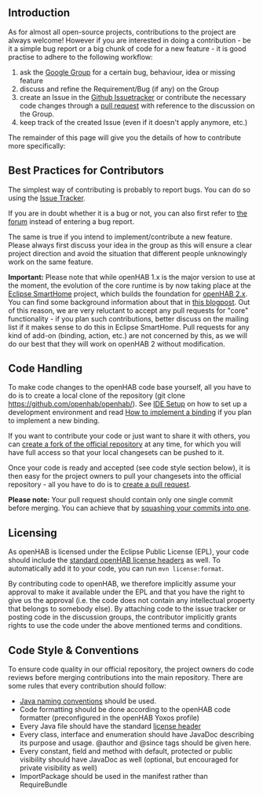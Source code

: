 
## Introduction

As for almost all open-source projects, contributions to the project are always welcome! However if you are interested in doing a contribution - be it a simple bug report or a big chunk of code for a new feature - it is good practise to adhere to the following workflow:

1. ask the [Google Group](https://groups.google.com/forum/#!forum/openhab) for a certain bug, behaviour, idea or missing feature
1. discuss and refine the Requirement/Bug (if any) on the Group
1. create an Issue in the [Github Issuetracker](https://github.com/openhab/openhab/issues) or contribute the necessary code changes through a [pull request](https://help.github.com/articles/creating-a-pull-request/) with reference to the discussion on the Group.
1. keep track of the created Issue (even if it doesn't apply anymore, etc.)

The remainder of this page will give you the details of how to contribute more specifically:

## Best Practices for Contributors

The simplest way of contributing is probably to report bugs. You can do so using the [Issue Tracker](https://github.com/openhab/openhab/issues?state=open). 

If you are in doubt whether it is a bug or not, you can also first refer to [the forum](http://groups.google.com/group/openhab) instead of entering a bug report.

The same is true if you intend to implement/contribute a new feature. Please always first discuss your idea in the group as this will ensure a clear project direction and avoid the situation that different people unknowingly work on the same feature.

**Important:** Please note that while openHAB 1.x is the major version to use at the moment, the evolution of the core runtime is by now taking place at the [Eclipse SmartHome](https://www.eclipse.org/smarthome/) project, which builds the foundation for [openHAB 2.x](https://github.com/openhab/openhab2). You can find some background information about that in [this blogpost](http://kaikreuzer.blogspot.de/2014/06/openhab-20-and-eclipse-smarthome.html). Out of this reason, we are very reluctant to accept any pull requests for "core" functionality - if you plan such contributions, better discuss on the mailing list if it makes sense to do this in Eclipse SmartHome.
Pull requests for any kind of add-on (binding, action, etc.) are not concerned by this, as we will do our best that they will work on openHAB 2 without modification.

## Code Handling

To make code changes to the openHAB code base yourself, all you have to do is to create a local clone of the repository (git clone https://github.com/openhab/openhab/). See [IDE Setup](IDE-Setup) on how to set up a development environment and read [How to implement a binding](How-To-Implement-A-Binding) if you plan to implement a new binding.

If you want to contribute your code or just want to share it with others, you can [create a fork of the official repository](https://github.com/openhab/openhab/fork) at any time, for which you will have full access so that your local changesets can be pushed to it.

Once your code is ready and accepted (see code style section below), it is then easy for the project owners to pull your changesets into the official repository - all you have to do is to [create a pull request](https://help.github.com/articles/creating-a-pull-request).

**Please note:** Your pull request should contain only one single commit before merging. You can achieve that by [squashing your commits into one](https://github.com/ginatrapani/todo.txt-android/wiki/Squash-All-Commits-Related-to-a-Single-Issue-into-a-Single-Commit).

## Licensing

As openHAB is licensed under the Eclipse Public License (EPL), your code should include the [standard openHAB license headers](https://github.com/openhab/openhab/blob/master/src/etc/header.txt) as well. To automatically add it to your code, you can run `mvn license:format`.

By contributing code to openHAB, we therefore implicitly assume your approval to make it available under the EPL and that you have the right to give us the approval (i.e. the code does not contain any intellectual property that belongs to somebody else).
By attaching code to the issue tracker or posting code in the discussion groups, the contributor implicitly grants rights to use the code under the above mentioned terms and conditions. 

## Code Style & Conventions

To ensure code quality in our official repository, the project owners do code reviews before merging contributions into the main repository. There are some rules that every contribution should follow:

- [Java naming conventions](http://java.about.com/od/javasyntax/a/nameconventions.htm) should be used.
- Code formatting should be done according to the openHAB code formatter (preconfigured in the openHAB Yoxos profile)
- Every Java file should have the standard [license header](https://github.com/openhab/openhab/blob/master/src/etc/header.txt)
- Every class, interface and enumeration should have JavaDoc describing its purpose and usage. @author and @since tags should be given here.
- Every constant, field and method with default, protected or public visibility should have JavaDoc as well (optional, but encouraged for private visibility as well)
- ImportPackage should be used in the manifest rather than RequireBundle
 